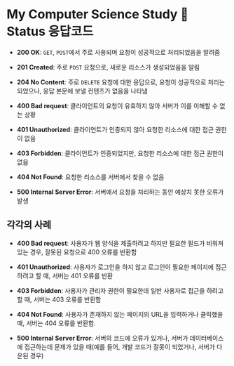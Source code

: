 # My Computer Science Study 🚀 Status 응답코드

-   **200 OK**: `GET`, `POST`에서 주로 사용되며 요청이 성공적으로 처리되었음을 알려줌

-   **201 Created**: 주로 `POST` 요청으로, 새로운 리소스가 생성되었음을 알림

-   **204 No Content**: 주로 `DELETE` 요청에 대한 응답으로, 요청이 성공적으로 처리는 되었으나, 응답 본문에 보낼 컨텐츠가 없음을 나타냄

-   **400 Bad request**: 클라이언트의 요청이 유효하지 않아 서버가 이를 이해할 수 없는 상황

-   **401 Unauthorized**: 클라이언트가 인증되지 않아 요청한 리소스에 대한 접근 권한이 없음

-   **403 Forbidden**: 클라이언트가 인증되었지만, 요청한 리소스에 대한 접근 권한이 없음

-   **404 Not Found**: 요청한 리소스를 서버에서 찾을 수 없음

-   **500 Internal Server Error**: 서버에서 요청을 처리하는 동안 예상치 못한 오류가 발생

## 각각의 사례

-   **400 Bad request**: 사용자가 웹 양식을 제출하려고 하지만 필요한 필드가 비워져있는 경우, 잘못된 요청으로 400 오류를 반환함

-   **401 Unauthorized**: 사용자가 로그인을 하지 않고 로그인이 필요한 페이지에 접근하려고 할 때, 서버는 401 오류를 반환

-   **403 Forbidden**: 사용자가 관리자 권한이 필요한데 일반 사용자로 접근을 하려고 할 때, 서버는 403 오류를 반환함

-   **404 Not Found**: 사용자가 존재하지 않는 페이지의 URL을 입력하거나 클릭했을 때, 서버는 404 오류를 반환함.

-   **500 Internal Server Error**: 서버의 코드에 오류가 있거나, 서버가 데이터베이스에 접근하는데 문제가 있을 때(예를 들어, 개발 코드가 잘못이 되었거나, 서버가 다운된 경우)

